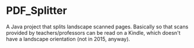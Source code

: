 # PDF_Splitter
A Java project that splits landscape scanned pages. Basically so that scans provided by teachers/professors can be read on a Kindle, which doesn't have a landscape orientation (not in 2015, anyway).
